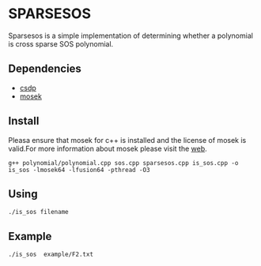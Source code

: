 SPARSESOS
================
Sparsesos is a simple implementation of determining whether a polynomial is cross sparse SOS polynomial.

Dependencies
----------------
* [csdp](https://projects.coin-or.org/Csdp)
* [mosek](https://www.mosek.com/)

Install
---------------
Pleasa ensure that mosek for c++ is installed and the license of mosek is valid.For more information about mosek please visit the [web](https://www.mosek.com/documentation/).
```
g++ polynomial/polynomial.cpp sos.cpp sparsesos.cpp is_sos.cpp -o is_sos -lmosek64 -lfusion64 -pthread -O3
```

Using
---------------
```
./is_sos filename
```
Example
--------------
```
./is_sos  example/F2.txt 
```
